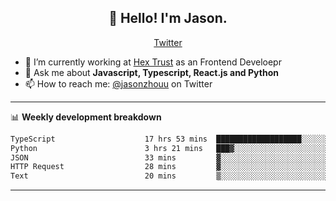 <h2 align="center">👋 Hello! I'm Jason.</h2>
<p align="center">
  <a href="https://twitter.com/jasonzhouu">Twitter</a>
</p>


- 🔭 I’m currently working at [Hex Trust](https://hextrust.com/) as an Frontend Develoepr
- 💬 Ask me about **Javascript, Typescript, React.js and Python**
- 📫 How to reach me: [@jasonzhouu](https://twitter.com/jasonzhouu) on Twitter

-------

📊 **Weekly development breakdown**
<!--START_SECTION:waka-->

```txt
TypeScript                    17 hrs 53 mins  ███████████████████░░░░░░   76.49 %
Python                        3 hrs 21 mins   ███▓░░░░░░░░░░░░░░░░░░░░░   14.33 %
JSON                          33 mins         ▓░░░░░░░░░░░░░░░░░░░░░░░░   02.38 %
HTTP Request                  28 mins         ▓░░░░░░░░░░░░░░░░░░░░░░░░   02.02 %
Text                          20 mins         ▒░░░░░░░░░░░░░░░░░░░░░░░░   01.49 %
```

<!--END_SECTION:waka-->

-------
